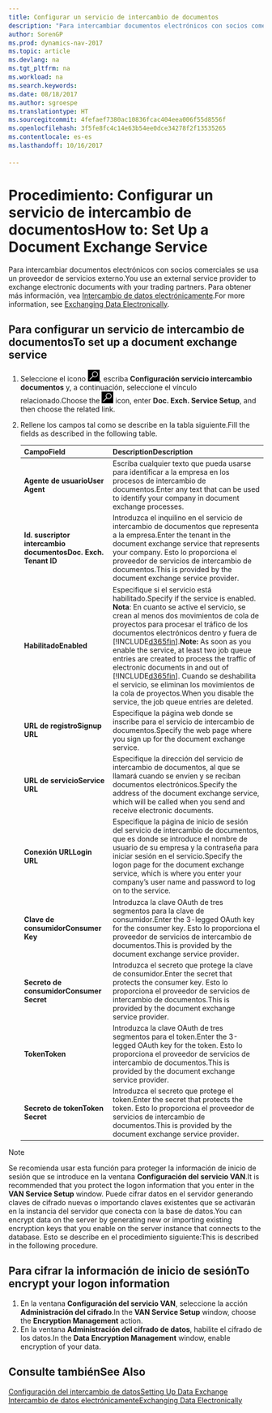 ```yaml
---
title: Configurar un servicio de intercambio de documentos
description: "Para intercambiar documentos electrónicos con socios comerciales se usa un proveedor de servicios externo."
author: SorenGP
ms.prod: dynamics-nav-2017
ms.topic: article
ms.devlang: na
ms.tgt_pltfrm: na
ms.workload: na
ms.search.keywords: 
ms.date: 08/18/2017
ms.author: sgroespe
ms.translationtype: HT
ms.sourcegitcommit: 4fefaef7380ac10836fcac404eea006f55d8556f
ms.openlocfilehash: 3f5fe8fc4c14e63b54ee0dce34278f2f13535265
ms.contentlocale: es-es
ms.lasthandoff: 10/16/2017

---
```

# <a name="how-to-set-up-a-document-exchange-service"></a><span data-ttu-id="962f0-103">Procedimiento: Configurar un servicio de intercambio de documentos</span><span class="sxs-lookup"><span data-stu-id="962f0-103">How to: Set Up a Document Exchange Service</span></span>
<span data-ttu-id="962f0-104">Para intercambiar documentos electrónicos con socios comerciales se usa un proveedor de servicios externo.</span><span class="sxs-lookup"><span data-stu-id="962f0-104">You use an external service provider to exchange electronic documents with your trading partners.</span></span> <span data-ttu-id="962f0-105">Para obtener más información, vea [Intercambio de datos electrónicamente](across-data-exchange.md).</span><span class="sxs-lookup"><span data-stu-id="962f0-105">For more information, see [Exchanging Data Electronically](across-data-exchange.md).</span></span>  

## <a name="to-set-up-a-document-exchange-service"></a><span data-ttu-id="962f0-106">Para configurar un servicio de intercambio de documentos</span><span class="sxs-lookup"><span data-stu-id="962f0-106">To set up a document exchange service</span></span>  
1. <span data-ttu-id="962f0-107">Seleccione el icono ![Buscar página o informe](media/ui-search/search_small.png "icono Buscar página o informe"), escriba **Configuración servicio intercambio documentos** y, a continuación, seleccione el vínculo relacionado.</span><span class="sxs-lookup"><span data-stu-id="962f0-107">Choose the ![Search for Page or Report](media/ui-search/search_small.png "Search for Page or Report icon") icon, enter **Doc. Exch. Service Setup**, and then choose the related link.</span></span>  
2. <span data-ttu-id="962f0-108">Rellene los campos tal como se describe en la tabla siguiente.</span><span class="sxs-lookup"><span data-stu-id="962f0-108">Fill the fields as described in the following table.</span></span>  

    |<span data-ttu-id="962f0-109">Campo</span><span class="sxs-lookup"><span data-stu-id="962f0-109">Field</span></span>|<span data-ttu-id="962f0-110">Description</span><span class="sxs-lookup"><span data-stu-id="962f0-110">Description</span></span>|  
    |---------------------------------|---------------------------------------|  
    |<span data-ttu-id="962f0-111">**Agente de usuario**</span><span class="sxs-lookup"><span data-stu-id="962f0-111">**User Agent**</span></span>|<span data-ttu-id="962f0-112">Escriba cualquier texto que pueda usarse para identificar a la empresa en los procesos de intercambio de documentos.</span><span class="sxs-lookup"><span data-stu-id="962f0-112">Enter any text that can be used to identify your company in document exchange processes.</span></span>|  
    |<span data-ttu-id="962f0-113">**Id. suscriptor intercambio documentos**</span><span class="sxs-lookup"><span data-stu-id="962f0-113">**Doc. Exch. Tenant ID**</span></span>|<span data-ttu-id="962f0-114">Introduzca el inquilino en el servicio de intercambio de documentos que representa a la empresa.</span><span class="sxs-lookup"><span data-stu-id="962f0-114">Enter the tenant in the document exchange service that represents your company.</span></span> <span data-ttu-id="962f0-115">Esto lo proporciona el proveedor de servicios de intercambio de documentos.</span><span class="sxs-lookup"><span data-stu-id="962f0-115">This is provided by the document exchange service provider.</span></span>|  
    |<span data-ttu-id="962f0-116">**Habilitado**</span><span class="sxs-lookup"><span data-stu-id="962f0-116">**Enabled**</span></span>|<span data-ttu-id="962f0-117">Especifique si el servicio está habilitado.</span><span class="sxs-lookup"><span data-stu-id="962f0-117">Specify if the service is enabled.</span></span> <span data-ttu-id="962f0-118">**Nota**: En cuanto se active el servicio, se crean al menos dos movimientos de cola de proyectos para procesar el tráfico de los documentos electrónicos dentro y fuera de [!INCLUDE[d365fin](includes/d365fin_md.md)].</span><span class="sxs-lookup"><span data-stu-id="962f0-118">**Note:**  As soon as you enable the service, at least two job queue entries are created to process the traffic of electronic documents in and out of [!INCLUDE[d365fin](includes/d365fin_md.md)].</span></span> <span data-ttu-id="962f0-119">Cuando se deshabilita el servicio, se eliminan los movimientos de la cola de proyectos.</span><span class="sxs-lookup"><span data-stu-id="962f0-119">When you disable the service, the job queue entries are deleted.</span></span>|  
    |<span data-ttu-id="962f0-120">**URL de registro**</span><span class="sxs-lookup"><span data-stu-id="962f0-120">**Signup URL**</span></span>|<span data-ttu-id="962f0-121">Especifique la página web donde se inscribe para el servicio de intercambio de documentos.</span><span class="sxs-lookup"><span data-stu-id="962f0-121">Specify the web page where you sign up for the document exchange service.</span></span>|  
    |<span data-ttu-id="962f0-122">**URL de servicio**</span><span class="sxs-lookup"><span data-stu-id="962f0-122">**Service URL**</span></span>|<span data-ttu-id="962f0-123">Especifique la dirección del servicio de intercambio de documentos, al que se llamará cuando se envíen y se reciban documentos electrónicos.</span><span class="sxs-lookup"><span data-stu-id="962f0-123">Specify the address of the document exchange service, which will be called when you send and receive electronic documents.</span></span>|  
    |<span data-ttu-id="962f0-124">**Conexión URL**</span><span class="sxs-lookup"><span data-stu-id="962f0-124">**Login URL**</span></span>|<span data-ttu-id="962f0-125">Especifique la página de inicio de sesión del servicio de intercambio de documentos, que es donde se introduce el nombre de usuario de su empresa y la contraseña para iniciar sesión en el servicio.</span><span class="sxs-lookup"><span data-stu-id="962f0-125">Specify the logon page for the document exchange service, which is where you enter your company’s user name and password to log on to the service.</span></span>|  
    |<span data-ttu-id="962f0-126">**Clave de consumidor**</span><span class="sxs-lookup"><span data-stu-id="962f0-126">**Consumer Key**</span></span>|<span data-ttu-id="962f0-127">Introduzca la clave OAuth de tres segmentos para la clave de consumidor.</span><span class="sxs-lookup"><span data-stu-id="962f0-127">Enter the 3-legged OAuth key for the consumer key.</span></span> <span data-ttu-id="962f0-128">Esto lo proporciona el proveedor de servicios de intercambio de documentos.</span><span class="sxs-lookup"><span data-stu-id="962f0-128">This is provided by the document exchange service provider.</span></span>|  
    |<span data-ttu-id="962f0-129">**Secreto de consumidor**</span><span class="sxs-lookup"><span data-stu-id="962f0-129">**Consumer Secret**</span></span>|<span data-ttu-id="962f0-130">Introduzca el secreto que protege la clave de consumidor.</span><span class="sxs-lookup"><span data-stu-id="962f0-130">Enter the secret that protects the consumer key.</span></span> <span data-ttu-id="962f0-131">Esto lo proporciona el proveedor de servicios de intercambio de documentos.</span><span class="sxs-lookup"><span data-stu-id="962f0-131">This is provided by the document exchange service provider.</span></span>|  
    |<span data-ttu-id="962f0-132">**Token**</span><span class="sxs-lookup"><span data-stu-id="962f0-132">**Token**</span></span>|<span data-ttu-id="962f0-133">Introduzca la clave OAuth de tres segmentos para el token.</span><span class="sxs-lookup"><span data-stu-id="962f0-133">Enter the 3-legged OAuth key for the token.</span></span> <span data-ttu-id="962f0-134">Esto lo proporciona el proveedor de servicios de intercambio de documentos.</span><span class="sxs-lookup"><span data-stu-id="962f0-134">This is provided by the document exchange service provider.</span></span>|  
    |<span data-ttu-id="962f0-135">**Secreto de token**</span><span class="sxs-lookup"><span data-stu-id="962f0-135">**Token Secret**</span></span>|<span data-ttu-id="962f0-136">Introduzca el secreto que protege el token.</span><span class="sxs-lookup"><span data-stu-id="962f0-136">Enter the secret that protects the token.</span></span> <span data-ttu-id="962f0-137">Esto lo proporciona el proveedor de servicios de intercambio de documentos.</span><span class="sxs-lookup"><span data-stu-id="962f0-137">This is provided by the document exchange service provider.</span></span>|  

> [!NOTE]  
>  <span data-ttu-id="962f0-138">Se recomienda usar esta función para proteger la información de inicio de sesión que se introduce en la ventana **Configuración del servicio VAN**.</span><span class="sxs-lookup"><span data-stu-id="962f0-138">It is recommended that you protect the logon information that you enter in the **VAN Service Setup** window.</span></span> <span data-ttu-id="962f0-139">Puede cifrar datos en el servidor generando claves de cifrado nuevas o importando claves existentes que se activarán en la instancia del servidor que conecta con la base de datos.</span><span class="sxs-lookup"><span data-stu-id="962f0-139">You can encrypt data on the server by generating new or importing existing encryption keys that you enable on the server instance that connects to the database.</span></span> <span data-ttu-id="962f0-140">Esto se describe en el procedimiento siguiente:</span><span class="sxs-lookup"><span data-stu-id="962f0-140">This is described in the following procedure.</span></span>  

## <a name="to-encrypt-your-logon-information"></a><span data-ttu-id="962f0-141">Para cifrar la información de inicio de sesión</span><span class="sxs-lookup"><span data-stu-id="962f0-141">To encrypt your logon information</span></span>  
1. <span data-ttu-id="962f0-142">En la ventana **Configuración del servicio VAN**, seleccione la acción **Administración del cifrado**.</span><span class="sxs-lookup"><span data-stu-id="962f0-142">In the **VAN Service Setup** window, choose the **Encryption Management** action.</span></span>  
2. <span data-ttu-id="962f0-143">En la ventana **Administración del cifrado de datos**, habilite el cifrado de los datos.</span><span class="sxs-lookup"><span data-stu-id="962f0-143">In the **Data Encryption Management** window, enable encryption of your data.</span></span> <!--For more information, see [Manage Data Encryption](../manage-data-encryption.md).-->  

## <a name="see-also"></a><span data-ttu-id="962f0-144">Consulte también</span><span class="sxs-lookup"><span data-stu-id="962f0-144">See Also</span></span>  
[<span data-ttu-id="962f0-145">Configuración del intercambio de datos</span><span class="sxs-lookup"><span data-stu-id="962f0-145">Setting Up Data Exchange</span></span>](across-set-up-data-exchange.md)  
[<span data-ttu-id="962f0-146">Intercambio de datos electrónicamente</span><span class="sxs-lookup"><span data-stu-id="962f0-146">Exchanging Data Electronically</span></span>](across-data-exchange.md)

